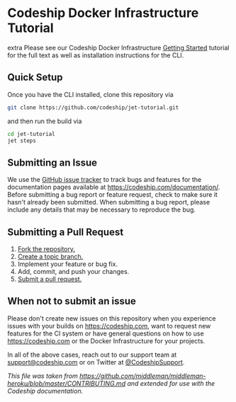 # Codeship Docker Infrastructure Tutorial
extra
Please see our Codeship Docker Infrastructure [Getting Started](https://codeship.com/documentation/docker/getting-started/) tutorial for the full text as well as installation instructions for the CLI.

## Quick Setup

Once you have the CLI installed, clone this repository via

```bash
git clone https://github.com/codeship/jet-tutorial.git
```

and then run the build via

```bash
cd jet-tutorial
jet steps
```

## Submitting an Issue
We use the [GitHub issue tracker][issues] to track bugs and features for the documentation pages available at https://codeship.com/documentation/. Before submitting a bug report or feature request, check to make sure it hasn't already been submitted. When submitting a bug report, please include any details that may be necessary to reproduce the bug.

## Submitting a Pull Request
1. [Fork the repository.][fork]
2. [Create a topic branch.][branch]
3. Implement your feature or bug fix.
4. Add, commit, and push your changes.
5. [Submit a pull request.][pr]

## When not to submit an issue

Please don't create new issues on this repository when you experience issues with your builds on https://codeship.com, want to request new features for the CI system or have general questions on how to use https://codeship.com or the Docker Infrastructure for your projects.

In all of the above cases, reach out to our support team at support@codeship.com or on Twitter at [@CodeshipSupport](https://twitter.com/CodeshipSupport).

*This file was taken from https://github.com/middleman/middleman-heroku/blob/master/CONTRIBUTING.md and extended for use with the Codeship documentation.*

[issues]: https://github.com/codeship/jet-tutorial/issues
[fork]: http://help.github.com/fork-a-repo/
[branch]: https://github.com/blog/1377-create-and-delete-branches
[pr]: http://help.github.com/send-pull-requests/
